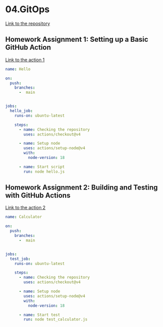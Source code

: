 # 04.GitOps

[Link to the repository](https://github.com/fedos1993/04.GitOps)

## Homework Assignment 1: Setting up a Basic GitHub Action

[Link to the action 1](https://github.com/fedos1993/04.GitOps/actions/workflows/hello.yaml)

```yaml
name: Hello

on:
  push:
    branches:
      -  main


jobs:
  hello_job:
    runs-on: ubuntu-latest

    steps:
      - name: Checking the repository
        uses: actions/checkout@v4

      - name: Setup node
        uses: actions/setup-node@v4
        with:
          node-version: 18

      - name: Start script
        run: node hello.js
```

## Homework Assignment 2: Building and Testing with GitHub Actions 

[Link to the action 2](https://github.com/fedos1993/04.GitOps/actions/workflows/calculator.yaml)

```yaml
name: Calculator

on:
  push:
    branches:
      -  main


jobs:
  test_job:
    runs-on: ubuntu-latest

    steps:
      - name: Checking the repository
        uses: actions/checkout@v4

      - name: Setup node
        uses: actions/setup-node@v4
        with:
          node-version: 18

      - name: Start test
        run: node test_calculator.js
```

